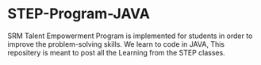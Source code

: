 # STEP-Program-JAVA
SRM Talent Empowerment Program is implemented for students in order to improve the problem-solving skills. We learn to code in JAVA, This repositery is meant to post all the Learning from the STEP classes. 
